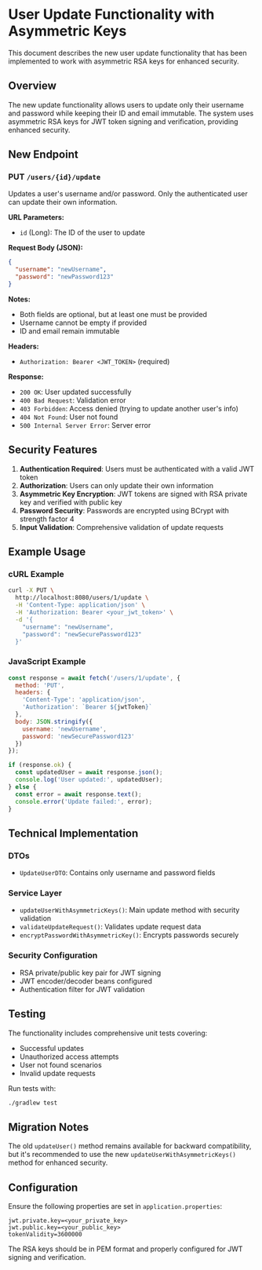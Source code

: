 # User Update Functionality with Asymmetric Keys

This document describes the new user update functionality that has been implemented to work with asymmetric RSA keys for enhanced security.

## Overview

The new update functionality allows users to update only their username and password while keeping their ID and email immutable. The system uses asymmetric RSA keys for JWT token signing and verification, providing enhanced security.

## New Endpoint

### PUT `/users/{id}/update`

Updates a user's username and/or password. Only the authenticated user can update their own information.

**URL Parameters:**
- `id` (Long): The ID of the user to update

**Request Body (JSON):**
```json
{
  "username": "newUsername",
  "password": "newPassword123"
}
```

**Notes:**
- Both fields are optional, but at least one must be provided
- Username cannot be empty if provided
- ID and email remain immutable

**Headers:**
- `Authorization: Bearer <JWT_TOKEN>` (required)

**Response:**
- `200 OK`: User updated successfully
- `400 Bad Request`: Validation error
- `403 Forbidden`: Access denied (trying to update another user's info)
- `404 Not Found`: User not found
- `500 Internal Server Error`: Server error

## Security Features

1. **Authentication Required**: Users must be authenticated with a valid JWT token
2. **Authorization**: Users can only update their own information
3. **Asymmetric Key Encryption**: JWT tokens are signed with RSA private key and verified with public key
4. **Password Security**: Passwords are encrypted using BCrypt with strength factor 4
5. **Input Validation**: Comprehensive validation of update requests

## Example Usage

### cURL Example
```bash
curl -X PUT \
  http://localhost:8080/users/1/update \
  -H 'Content-Type: application/json' \
  -H 'Authorization: Bearer <your_jwt_token>' \
  -d '{
    "username": "newUsername",
    "password": "newSecurePassword123"
  }'
```

### JavaScript Example
```javascript
const response = await fetch('/users/1/update', {
  method: 'PUT',
  headers: {
    'Content-Type': 'application/json',
    'Authorization': `Bearer ${jwtToken}`
  },
  body: JSON.stringify({
    username: 'newUsername',
    password: 'newSecurePassword123'
  })
});

if (response.ok) {
  const updatedUser = await response.json();
  console.log('User updated:', updatedUser);
} else {
  const error = await response.text();
  console.error('Update failed:', error);
}
```

## Technical Implementation

### DTOs
- `UpdateUserDTO`: Contains only username and password fields

### Service Layer
- `updateUserWithAsymmetricKeys()`: Main update method with security validation
- `validateUpdateRequest()`: Validates update request data
- `encryptPasswordWithAsymmetricKey()`: Encrypts passwords securely

### Security Configuration
- RSA private/public key pair for JWT signing
- JWT encoder/decoder beans configured
- Authentication filter for JWT validation

## Testing

The functionality includes comprehensive unit tests covering:
- Successful updates
- Unauthorized access attempts
- User not found scenarios
- Invalid update requests

Run tests with:
```bash
./gradlew test
```

## Migration Notes

The old `updateUser()` method remains available for backward compatibility, but it's recommended to use the new `updateUserWithAsymmetricKeys()` method for enhanced security.

## Configuration

Ensure the following properties are set in `application.properties`:
```properties
jwt.private.key=<your_private_key>
jwt.public.key=<your_public_key>
tokenValidity=3600000
```

The RSA keys should be in PEM format and properly configured for JWT signing and verification.
